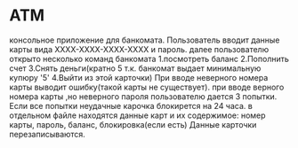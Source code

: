 # ATM
консольное приложение для банкомата.
Пользователь вводит данные карты вида ХХХХ-ХХХХ-ХХХХ-ХХХХ и пароль.
далее пользователю открыто несколько команд банкомата 1.посмотреть баланс 2.Пополнить счет 3.Снять деньги(кратно 5 т.к. банкомат выдает минимальную купюру '5' 4.Выйти из этой карточки)
При вводе неверного номера карты выводит ошибку(такой карты не существует). при вводе верного номера карты ,но неверного пароля пользователю дается 3 попытки. Если все попытки неудачные карочка блокирется на 24 часа.
в отдельном файле находятся данные карт и их содержимое: номер карты, пароль, баланс, блокировка(если есть)
Данные карточки перезаписываются.

